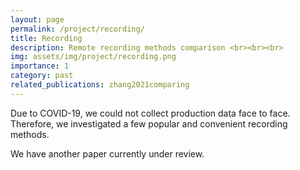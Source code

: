 ```yaml
---
layout: page
permalink: /project/recording/
title: Recording
description: Remote recording methods comparison <br><br><br>
img: assets/img/project/recording.png
importance: 1
category: past
related_publications: zhang2021comparing
---
```


Due to COVID-19, we could not collect production data face to face. Therefore, we investigated a few popular and convenient recording methods.

We have another paper currently under review.